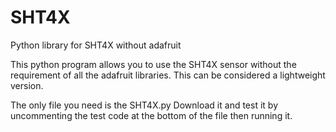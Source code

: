 # SHT4X
Python library for SHT4X without adafruit

This python program allows you to use the SHT4X sensor without the requirement of all the adafruit libraries. This can be considered a lightweight version.

The only file you need is the SHT4X.py 
Download it and test it by uncommenting the test code at the bottom of the file then running it.
